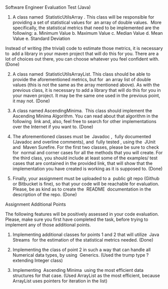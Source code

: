 Software Engineer Evaluation Test (Java)

1. A class named ​ StatisticUtilsArray​ . This class will be responsible for providing a set of
statistical values for ​ an array of double values. ​ More specifically, the statistical
metrics that need to be implemented are the following:
a. Minimum Value
b. Maximum Value
c. Median Value
d. Mean Value
e. Standard Deviation

Instead of writing (the trivial) code to estimate those metrics, it is necessary to ​ add a
library in your maven project that will do this for you​. There are a lot of choices out
there, you can choose whatever you feel confident with. (Done)

2. A class named ​ StatisticUtilsArrayList​. This class should be able to provide the
aforementioned metrics, but for ​ an array list of double values (this is not the same
as the array mentioned above)​. As with the previous class, it is necessary to add a
library that will do this for you in your maven project. It may be the same one used in
the previous point, it may not. (Done)

3. A class named AscendingMinima. ​ This class should implement the Ascending Minima
Algorithm. You can read about that algorithm in the following ​ link and, also, feel free
to search for other implementations over the Internet if you want to. (Done)

4. The aforementioned classes must be ​ Javadoc​ , ​ fully documented (Javadoc and
overline comments), and ​ fully tested​ , using the ​ JUnit ​ and ​ Maven Surefire.
For the first two classes, please be sure to check for ​ normal and corner cases for all
the methods that you will create. For the third class, you should include at least some
of the examples/ test cases that are contained in the provided link, that will show that
the implementation you have created is working as it is supposed to. (Done)

5. Finally, your assignment must be uploaded to a ​ public git repo (Github or Bitbucket is
fine), so that your code will be reachable for evaluation. Please, be as kind as to create
the ​ README ​ documentation in the description of the repo. (Done)

Assignment Additional Points

The following features will be positively assessed in your code evaluation. Please, make sure
you first have completed the task, before trying to implement any of those additional points.

1. Implementing additional classes for points 1 and 2 that will utilize ​ Java Streams ​ for
the estimation of the statistical metrics needed. (Done)

2. Implementing the class of point 2 in such a way that can handle all Numerical data
types, by using ​ Generics​. (Used the trump type ? extending Integer class)

3. Implementing ​ Ascending Minima ​ using the most efficient data structures for that
case. (Used ArrayList as the most efficient, because ArrayList uses pointers for iteration in the list)
